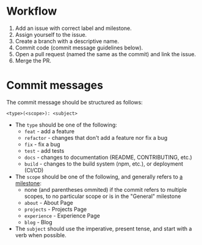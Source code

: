 # Workflow

1. Add an issue with correct label and milestone.
2. Assign yourself to the issue.
3. Create a branch with a descriptive name.
4. Commit code (commit message guidelines below).
5. Open a pull request (named the same as the commit) and link the issue.
6. Merge the PR.

# Commit messages

The commit message should be structured as follows:

```
<type>(<scope>): <subject>
```

- The `type` should be one of the following:
  - `feat` - add a feature
  - `refactor` - changes that don't add a feature nor fix a bug
  - `fix` - fix a bug
  - `test` - add tests
  - `docs` - changes to documentation (README, CONTRIBUTING, etc.)
  - `build` - changes to the build system (npm, etc.), or deployment (CI/CD)
- The `scope` should be one of the following, and generally refers to [a milestone](https://github.com/tchojnacki/tchojnacki-dev/milestones):
  - none (and parentheses ommited) if the commit refers to multiple scopes, to no particular scope or is in the "General" milestone
  - `about` - About Page
  - `projects` - Projects Page
  - `experience` - Experience Page
  - `blog` - Blog
- The `subject` should use the imperative, present tense, and start with a verb when possible.
